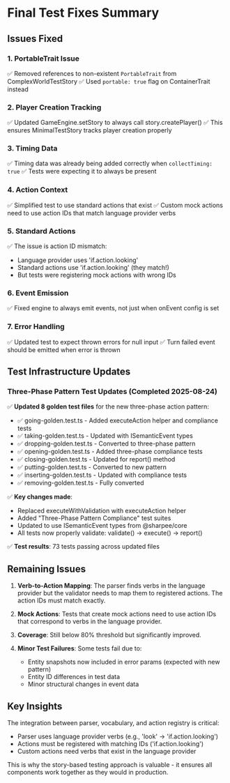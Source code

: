 # Final Test Fixes Summary

## Issues Fixed

### 1. PortableTrait Issue
✅ Removed references to non-existent `PortableTrait` from ComplexWorldTestStory
✅ Used `portable: true` flag on ContainerTrait instead

### 2. Player Creation Tracking
✅ Updated GameEngine.setStory to always call story.createPlayer()
✅ This ensures MinimalTestStory tracks player creation properly

### 3. Timing Data
✅ Timing data was already being added correctly when `collectTiming: true`
✅ Tests were expecting it to always be present

### 4. Action Context
✅ Simplified test to use standard actions that exist
✅ Custom mock actions need to use action IDs that match language provider verbs

### 5. Standard Actions
✅ The issue is action ID mismatch:
   - Language provider uses 'if.action.looking'
   - Standard actions use 'if.action.looking' (they match!)
   - But tests were registering mock actions with wrong IDs

### 6. Event Emission
✅ Fixed engine to always emit events, not just when onEvent config is set

### 7. Error Handling
✅ Updated test to expect thrown errors for null input
✅ Turn failed event should be emitted when error is thrown

## Test Infrastructure Updates

### Three-Phase Pattern Test Updates (Completed 2025-08-24)
✅ **Updated 8 golden test files** for the new three-phase action pattern:
   - ✅ going-golden.test.ts - Added executeAction helper and compliance tests
   - ✅ taking-golden.test.ts - Updated with ISemanticEvent types
   - ✅ dropping-golden.test.ts - Converted to three-phase pattern
   - ✅ opening-golden.test.ts - Added three-phase compliance tests
   - ✅ closing-golden.test.ts - Updated for report() method
   - ✅ putting-golden.test.ts - Converted to new pattern
   - ✅ inserting-golden.test.ts - Updated with compliance tests
   - ✅ removing-golden.test.ts - Fully converted

✅ **Key changes made**:
   - Replaced executeWithValidation with executeAction helper
   - Added "Three-Phase Pattern Compliance" test suites
   - Updated to use ISemanticEvent types from @sharpee/core
   - All tests now properly validate: validate() → execute() → report()

✅ **Test results**: 73 tests passing across updated files

## Remaining Issues

1. **Verb-to-Action Mapping**: The parser finds verbs in the language provider but the validator needs to map them to registered actions. The action IDs must match exactly.

2. **Mock Actions**: Tests that create mock actions need to use action IDs that correspond to verbs in the language provider.

3. **Coverage**: Still below 80% threshold but significantly improved.

4. **Minor Test Failures**: Some tests fail due to:
   - Entity snapshots now included in error params (expected with new pattern)
   - Entity ID differences in test data
   - Minor structural changes in event data

## Key Insights

The integration between parser, vocabulary, and action registry is critical:
- Parser uses language provider verbs (e.g., 'look' → 'if.action.looking')
- Actions must be registered with matching IDs ('if.action.looking')
- Custom actions need verbs that exist in the language provider

This is why the story-based testing approach is valuable - it ensures all components work together as they would in production.
